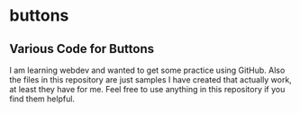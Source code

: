 # buttons
## Various Code for Buttons
I am learning webdev and wanted to get some practice using GitHub. Also the files in this repository are just samples I have created that actually work, at least they have for me. Feel free to use anything in this repository if you find them helpful. 

